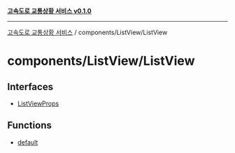 [**고속도로 교통상황 서비스 v0.1.0**](../../../README.md)

***

[고속도로 교통상황 서비스](../../../modules.md) / components/ListView/ListView

# components/ListView/ListView

## Interfaces

- [ListViewProps](interfaces/ListViewProps.md)

## Functions

- [default](functions/default.md)
